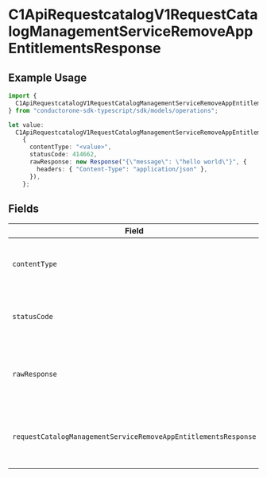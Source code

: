# C1ApiRequestcatalogV1RequestCatalogManagementServiceRemoveAppEntitlementsResponse

## Example Usage

```typescript
import {
  C1ApiRequestcatalogV1RequestCatalogManagementServiceRemoveAppEntitlementsResponse,
} from "conductorone-sdk-typescript/sdk/models/operations";

let value:
  C1ApiRequestcatalogV1RequestCatalogManagementServiceRemoveAppEntitlementsResponse =
    {
      contentType: "<value>",
      statusCode: 414662,
      rawResponse: new Response("{\"message\": \"hello world\"}", {
        headers: { "Content-Type": "application/json" },
      }),
    };
```

## Fields

| Field                                                                                                                                                             | Type                                                                                                                                                              | Required                                                                                                                                                          | Description                                                                                                                                                       |
| ----------------------------------------------------------------------------------------------------------------------------------------------------------------- | ----------------------------------------------------------------------------------------------------------------------------------------------------------------- | ----------------------------------------------------------------------------------------------------------------------------------------------------------------- | ----------------------------------------------------------------------------------------------------------------------------------------------------------------- |
| `contentType`                                                                                                                                                     | *string*                                                                                                                                                          | :heavy_check_mark:                                                                                                                                                | HTTP response content type for this operation                                                                                                                     |
| `statusCode`                                                                                                                                                      | *number*                                                                                                                                                          | :heavy_check_mark:                                                                                                                                                | HTTP response status code for this operation                                                                                                                      |
| `rawResponse`                                                                                                                                                     | [Response](https://developer.mozilla.org/en-US/docs/Web/API/Response)                                                                                             | :heavy_check_mark:                                                                                                                                                | Raw HTTP response; suitable for custom response parsing                                                                                                           |
| `requestCatalogManagementServiceRemoveAppEntitlementsResponse`                                                                                                    | [shared.RequestCatalogManagementServiceRemoveAppEntitlementsResponse](../../../sdk/models/shared/requestcatalogmanagementserviceremoveappentitlementsresponse.md) | :heavy_minus_sign:                                                                                                                                                | Empty response with a status code indicating success                                                                                                              |